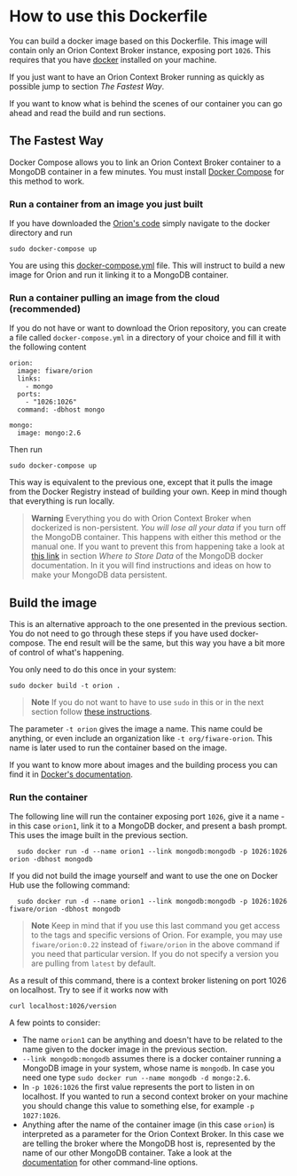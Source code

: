 
# How to use this Dockerfile

You can build a docker image based on this Dockerfile. This image will contain only an Orion Context Broker instance, exposing port `1026`. This requires that you have [docker](https://docs.docker.com/installation/) installed on your machine.

If you just want to have an Orion Context Broker running as quickly as possible jump to section *The Fastest Way*.

If you want to know what is behind the scenes of our container you can go ahead and read the build and run sections.

## The Fastest Way

Docker Compose allows you to link an Orion Context Broker container to a MongoDB container in a few minutes. You must install [Docker Compose](https://docs.docker.com/compose/install/) for this method to work.

### Run a container from an image you just built

If you have downloaded the [Orion's code](https://github.com/telefonicaid/fiware-orion/) simply navigate to the docker directory and run

	sudo docker-compose up

You are using this [docker-compose.yml](docker-compose.yml) file. This will instruct to build a new image for Orion and run it linking it to a MongoDB container.

### Run a container pulling an image from the cloud (recommended)

If you do not have or want to download the Orion repository, you can create a file called `docker-compose.yml` in a directory of your choice and fill it with the following content

	orion:
	  image: fiware/orion
	  links:
	    - mongo
	  ports:
	    - "1026:1026"
	  command: -dbhost mongo

	mongo:
	  image: mongo:2.6

Then run

	sudo docker-compose up

This way is equivalent to the previous one, except that it pulls the image from the Docker Registry instead of building your own. Keep in mind though that everything is run locally. 

> **Warning**
> Everything you do with Orion Context Broker when dockerized is non-persistent. *You will lose all your data* if you turn off the MongoDB container. This happens with either this method or the manual one.
> If you want to prevent this from happening take a look at [this link](https://registry.hub.docker.com/_/mongo/) in section *Where to Store Data* of the MongoDB docker documentation. In it you will find instructions and ideas on how to make your MongoDB data persistent.

## Build the image

This is an alternative approach to the one presented in the previous section. You do not need to go through these steps if you have used docker-compose. The end result will be the same, but this way you have a bit more of control of what's happening.

You only need to do this once in your system:

	sudo docker build -t orion .

> **Note**
> If you do not want to have to use `sudo` in this or in the next section follow [these instructions](http://askubuntu.com/questions/477551/how-can-i-use-docker-without-sudo).


The parameter `-t orion` gives the image a name. This name could be anything, or even include an organization like `-t org/fiware-orion`. This name is later used to run the container based on the image.

If you want to know more about images and the building process you can find it in [Docker's documentation](https://docs.docker.com/userguide/dockerimages/).
    
### Run the container

The following line will run the container exposing port `1026`, give it a name -in this case `orion1`, link it to a MongoDB docker, and present a bash prompt. This uses the image built in the previous section.

	  sudo docker run -d --name orion1 --link mongodb:mongodb -p 1026:1026 orion -dbhost mongodb

If you did not build the image yourself and want to use the one on Docker Hub use the following command:

	  sudo docker run -d --name orion1 --link mongodb:mongodb -p 1026:1026 fiware/orion -dbhost mongodb

> **Note**
> Keep in mind that if you use this last command you get access to the tags and specific versions of Orion. For example, you may use `fiware/orion:0.22` instead of `fiware/orion` in the above command if you need that particular version. If you do not specify a version you are pulling from `latest` by default.

As a result of this command, there is a context broker listening on port 1026 on localhost. Try to see if it works now with

	curl localhost:1026/version



A few points to consider:

* The name `orion1` can be anything and doesn't have to be related to the name given to the docker image in the previous section.
* `--link mongodb:mongodb` assumes there is a docker container running a MongoDB image in your system, whose name is `mongodb`. In case you need one type `sudo docker run --name mongodb -d mongo:2.6`.
* In `-p 1026:1026` the first value represents the port to listen in on localhost. If you wanted to run a second context broker on your machine you should change this value to something else, for example `-p 1027:1026`.
* Anything after the name of the container image (in this case `orion`) is interpreted as a parameter for the Orion Context Broker. In this case we are telling the broker where the MongoDB host is, represented by the name of our other MongoDB container. Take a look at the [documentation](https://github.com/telefonicaid/fiware-orion) for other command-line options.

